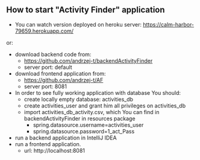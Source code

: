 ## How to start "Activity Finder" application
* You can watch version deployed on heroku server: https://calm-harbor-79659.herokuapp.com/

or:

* download backend code from:
  * https://github.com/andrzej-t/backendActivityFinder
  * server port: default
* download frontend application from:
  * https://github.com/andrzej-t/AF
  * server port: 8081
* In order to see fully working application with database You should:
  * create locally empty database: activities_db
  * create activities_user and grant him all privileges on activities_db
  * import activities_db_activity.csv, which You can find in backendActivityFinder in resources package
    * spring.datasource.username=activities_user
    * spring.datasource.password=1_act_Pass
* run a backend application in IntelliJ IDEA
* run a frontend application.
  * url: http://localhost:8081
